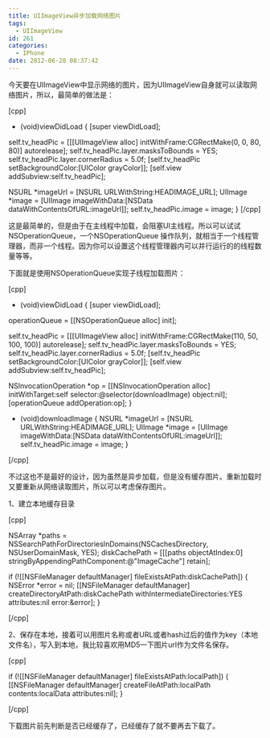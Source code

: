 ```yaml
---
title: UIImageView异步加载网络图片
tags:
  - UIImageView
id: 261
categories:
  - IPhone
date: 2012-06-28 08:37:42
---
```


今天要在UIImageView中显示网络的图片，因为UIImageView自身就可以读取网络图片，所以，最简单的做法是：

[cpp]
- (void)viewDidLoad
{
 [super viewDidLoad];

 self.tv_headPic = [[[UIImageView alloc] initWithFrame:CGRectMake(0, 0, 80, 80)] autorelease];
self.tv_headPic.layer.masksToBounds = YES;
self.tv_headPic.layer.cornerRadius = 5.0f;
 [self.tv_headPic setBackgroundColor:[UIColor grayColor]];
 [self.view addSubview:self.tv_headPic];

 NSURL *imageUrl = [NSURL URLWithString:HEADIMAGE_URL];
 UIImage *image = [UIImage imageWithData:[NSData dataWithContentsOfURL:imageUrl]];
self.tv_headPic.image = image;
}
[/cpp]

这是最简单的，但是由于在主线程中加载，会阻塞UI主线程。所以可以试试NSOperationQueue，一个NSOperationQueue 操作队列，就相当于一个线程管理器，而非一个线程。因为你可以设置这个线程管理器内可以并行运行的的线程数量等等。

下面就是使用NSOperationQueue实现子线程加载图片：

[cpp]

- (void)viewDidLoad
{
 [super viewDidLoad];

 operationQueue = [[NSOperationQueue alloc] init];

 self.tv_headPic = [[[UIImageView alloc] initWithFrame:CGRectMake(110, 50, 100, 100)] autorelease];
 self.tv_headPic.layer.masksToBounds = YES;
 self.tv_headPic.layer.cornerRadius = 5.0f;
 [self.tv_headPic setBackgroundColor:[UIColor grayColor]];
 [self.view addSubview:self.tv_headPic];

 NSInvocationOperation *op = [[NSInvocationOperation alloc] initWithTarget:self selector:@selector(downloadImage) object:nil];
 [operationQueue addOperation:op];
}

- (void)downloadImage
{
 NSURL *imageUrl = [NSURL URLWithString:HEADIMAGE_URL];
 UIImage *image = [UIImage imageWithData:[NSData dataWithContentsOfURL:imageUrl]];
 self.tv_headPic.image = image;
}

[/cpp]

不过这也不是最好的设计，因为虽然是异步加载，但是没有缓存图片。重新加载时又要重新从网络读取图片，所以可以考虑保存图片。

1、建立本地缓存目录

[cpp]

NSArray *paths = NSSearchPathForDirectoriesInDomains(NSCachesDirectory, NSUserDomainMask, YES);
 diskCachePath = [[[paths objectAtIndex:0] stringByAppendingPathComponent:@&quot;ImageCache&quot;] retain];

 if (![[NSFileManager defaultManager] fileExistsAtPath:diskCachePath]) {
 NSError *error = nil;
 [[NSFileManager defaultManager] createDirectoryAtPath:diskCachePath
 withIntermediateDirectories:YES
 attributes:nil
 error:&amp;error];
 }

[/cpp]

2、保存在本地，接着可以用图片名称或者URL或者hash过后的值作为key（本地文件名），写入到本地，我比较喜欢用MD5一下图片url作为文件名保存。

[cpp]

if (![[NSFileManager defaultManager] fileExistsAtPath:localPath]) {
 [[NSFileManager defaultManager] createFileAtPath:localPath contents:localData attributes:nil];
 }

[/cpp]

下载图片前先判断是否已经缓存了，已经缓存了就不要再去下载了。